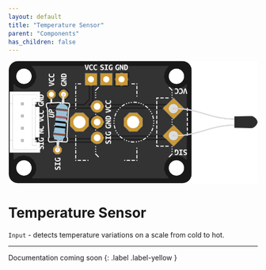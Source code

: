 ```yaml
---
layout: default
title: "Temperature Sensor"
parent: "Components"
has_children: false
---
```


![Image](assets/custom-temperature-sensor.png)

# Temperature Sensor
`Input` - detects temperature variations on a scale from cold to hot.

---

Documentation coming soon
{: .label .label-yellow }

